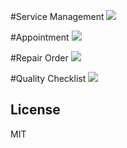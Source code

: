 #Service Management
![](http://ossph.com/files/SVM001.PNG)

#Appointment
![](http://ossph.com/files/Appointment2.PNG)

#Repair Order
![](http://ossph.com/files/RO.PNG)

#Quality Checklist
![](http://ossph.com/files/RO%20Checklist.PNG)

## License
MIT
